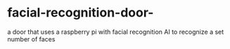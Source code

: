 # facial-recognition-door-
a door that uses a raspberry pi with facial recognition AI to recognize a set number of faces 

